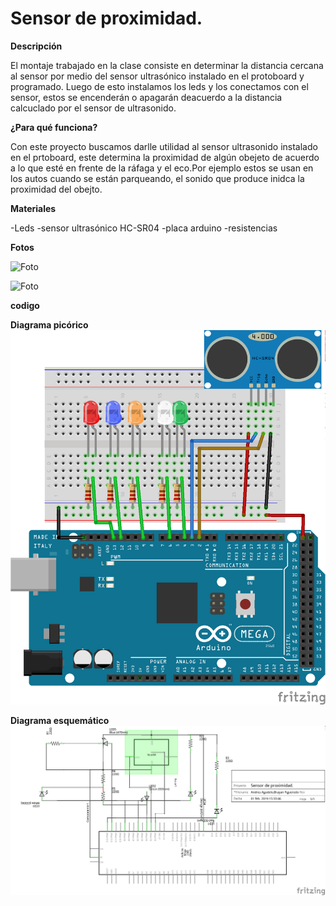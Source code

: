 # Sensor de proximidad.

**Descripción**

El montaje trabajado en la clase consiste en determinar la distancia cercana al sensor por medio del sensor ultrasónico instalado en el protoboard y programado. Luego de esto instalamos los leds y los conectamos con el sensor, estos se encenderán o apagarán deacuerdo a la distancia calcuclado por el sensor de ultrasonido.

**¿Para qué funciona?**

Con este proyecto buscamos darlle utilidad al sensor ultrasonido instalado en el prtoboard, este determina la proximidad de algún obejeto de acuerdo a lo que esté en frente de la ráfaga y el eco.Por ejemplo estos se usan en los autos cuando se están parqueando, el sonido que produce inidca la proximidad del obejto.

**Materiales**

-Leds
-sensor ultrasónico HC-SR04
-placa arduino
-resistencias

**Fotos**

![Foto](https://github.com/angelacastros/PROYECTO-1/blob/master/20190214_161130.jpg?raw=true)

![Foto](https://github.com/angelacastros/PROYECTO-1/blob/master/20190214_161151.jpg?raw=true)

**codigo**


**Diagrama picórico**
![Foto diagrama pictorico  ](https://github.com/angelacastros/PROYECTO-1/blob/master/Diagrama%20Pictorico.png?raw=true)


**Diagrama esquemático**
![Diagrama esquemático ](https://github.com/angelacastros/PROYECTO-1/blob/master/Diagrama%20esquematico.png?raw=true)


